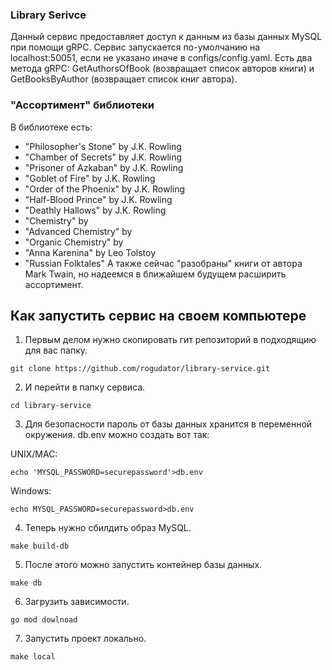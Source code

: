 ### Library Serivce
Данный сервис предоставляет доступ к данным из базы данных MySQL при помощи gRPC. Сервис запускается по-умолчанию на localhost:50051, если не указано иначе в configs/config.yaml.
Есть два метода gRPC: GetAuthorsOfBook (возвращает список авторов книги) и GetBooksByAuthor (возвращает список книг автора).
### "Ассортимент" библиотеки
В библиотеке есть:
- "Philosopher's Stone" by J.K. Rowling
- "Chamber of Secrets" by J.K. Rowling
- "Prisoner of Azkaban" by J.K. Rowling
- "Goblet of Fire" by J.K. Rowling
- "Order of the Phoenix" by J.K. Rowling
- "Half-Blood Prince" by J.K. Rowling
- "Deathly Hallows" by J.K. Rowling
- "Chemistry" by 
- "Advanced Chemistry" by
- "Organic Chemistry" by
- "Anna Karenina" by Leo Tolstoy
- "Russian Folktales"
А также сейчас "разобраны" книги от автора Mark Twain, но надеемся в ближайшем будущем расширить ассортимент.
## Как запустить сервис на своем компьютере
1. Первым делом нужно скопировать гит репозиторий в подходящию для вас папку.
```
git clone https://github.com/rogudator/library-service.git
```
2. И перейти в папку сервиса.
```
cd library-service
```
3. Для безопасности пароль от базы данных хранится в переменной окружения. db.env можно создать вот так:

UNIX/MAC: 
```
echo 'MYSQL_PASSWORD=securepassword'>db.env
```
Windows:
```
echo MYSQL_PASSWORD=securepassword>db.env
```
4. Теперь нужно сбилдить образ MySQL.
```
make build-db
```
5. После этого можно запустить контейнер базы данных.
```
make db
```
6. Загрузить зависимости.
```
go mod dowlnoad
```
7. Запустить проект локально.
```
make local
```
